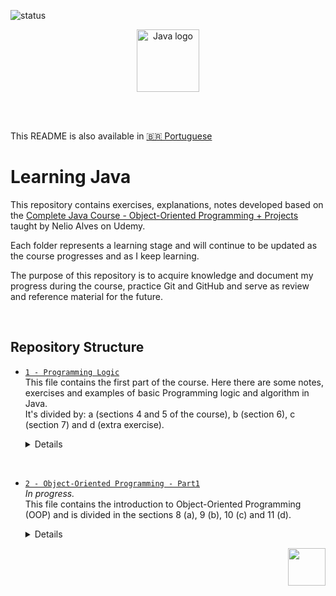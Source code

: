 <p >
  <img src="https://img.shields.io/badge/status-in%20progress-green" alt="status" />
</p>

<p align="center">
    <img src="https://upload.wikimedia.org/wikipedia/en/3/30/Java_programming_language_logo.svg" alt="Java logo" width="100"/>
</p>

<br>

<br>

This README is also available in [🇧🇷 Portuguese](README.pt.md)

# Learning Java
This repository contains exercises, explanations, notes developed based on the [Complete Java Course - Object-Oriented Programming + Projects](https://www.udemy.com/course/java-curso-completo/?srsltid=AfmBOor14nRT5sp1sHdTBJcIekjZcpPGDS4cR6vX7PaktXu8lt0-m--) taught by Nelio Alves on Udemy.

Each folder represents a learning stage and will continue to be updated as the course progresses and as I keep learning.  

The purpose of this repository is to acquire knowledge and document my progress during the course, practice Git and GitHub and serve as review and reference material for the future.

<br> 

## Repository Structure

- [`1 - Programming Logic`](https://github.com/biaProjects/java-course-udemy/tree/master/1%20-%20Programming%20Logic)  
  This file contains the first part of the course. Here there are some notes, exercises and examples of basic Programming logic and algorithm in Java.  
  It's divided by: a (sections 4 and 5 of the course), b (section 6), c (section 7) and d (extra exercise).
  <details>
  <summary>Details</summary>

    - [a1 - Outputs](https://github.com/biaProjects/java-course-udemy/tree/master/1%20-%20Programming%20Logic/a1%20-%20Outputs)  
      The different types of print.
    - [a2 - Input](https://github.com/biaProjects/java-course-udemy/tree/master/1%20-%20Programming%20Logic/a2%20-%20Input)  
      The Scanner.
    - [a3 - Math Functions](https://github.com/biaProjects/java-course-udemy/tree/master/1%20-%20Programming%20Logic/a3%20-%20Math%20Functions)  
      Functions to square root, power and module.
    - [a4 - Logic operators & Conditional structure](https://github.com/biaProjects/java-course-udemy/tree/master/1%20-%20Programming%20Logic/a4%20-%20Logic%20operators%20%26%20Conditional%20structure)  
    Logic Operators including and, or, not and conditional structure (if/else).
    - [a5 - Exercises](https://github.com/biaProjects/java-course-udemy/tree/master/1%20-%20Programming%20Logic/a5%20-%20Exercises)  
      Practicing the topics learned.
    - [a6 - Optional-structures](https://github.com/biaProjects/java-course-udemy/tree/master/1%20-%20Programming%20Logic/a6%20-%20Optional-structures)  
      Other options to conditional structure including switch case and ternary operator.

    - [b - Looping-Constructs Iteration-Statements](https://github.com/biaProjects/java-course-udemy/tree/master/1%20-%20Programming%20Logic/b%20-%20Looping-Constructs%20Iteration-Statements)  
      Looping structures including While, For and do-while.
    
    - [c1 - Variable names](https://github.com/biaProjects/java-course-udemy/tree/master/1%20-%20Programming%20Logic/c1%20-%20Variable%20names)  
      Conventional names.
    - [c2 - Bitwise operators](https://github.com/biaProjects/java-course-udemy/tree/master/1%20-%20Programming%20Logic/c2%20-%20Bitwise%20operators)  
      Logic operators to work bit to bit.
    - [c3 - String methods](https://github.com/biaProjects/java-course-udemy/tree/master/1%20-%20Programming%20Logic/c3%20-%20String%20methods)  
      Some interesting methods to use with String.
    - [c4 - Functions](https://github.com/biaProjects/java-course-udemy/tree/master/1%20-%20Programming%20Logic/c4%20-%20Functions)  
      Function syntax.

    - [d - Exercise](https://github.com/biaProjects/java-course-udemy/tree/master/1%20-%20Programming%20Logic/d%20-%20Exercise)  
      An extra exercise to practice.

<br>

- [`2 - Object-Oriented Programming - Part1`](https://github.com/biaProjects/java-course-udemy/tree/master/2%20-%20Object-Oriented%20Programming%20-%20Part1)  
  _In progress._  
  This file contains the introduction to Object-Oriented Programming (OOP) and is divided in the sections 8 (a), 9 (b), 10 (c) and 11 (d).    
  <details>
  <summary>Details</summary>

  - [`a - Introduction to OOP`](https://github.com/biaProjects/java-course-udemy/tree/master/2%20-%20Object-Oriented%20Programming%20-%20Part1/a%20-%20Introduction%20to%20OOP)  
    It is divided in 2 projects used as examples (a, b), exercises (c) and explanation/exercises about static members (d).
    <details>
    <summary>Details</summary>

    - [`a - Project 1 - Triangle`](https://github.com/biaProjects/java-course-udemy/tree/master/2%20-%20Object-Oriented%20Programming%20-%20Part1/a%20-%20Introduction%20to%20OOP/a%20-%20Project%201%20-%20Triangle)  
      A project that calculates the area of 2 triangles, and tell which area is bigger.  
      It is divided in 3 parts...
        1. Without the use of OOP
        2. Including OOP
        3. Including Cohesion

      This project represents the first contact with the POO concepts in Java!  

    - [`b - Project 2 - Stock`](https://github.com/biaProjects/java-course-udemy/tree/master/2%20-%20Object-Oriented%20Programming%20-%20Part1/a%20-%20Introduction%20to%20OOP/b%20-%20Project%202%20-%20Stock)  
      Simple project simulating stock management where a product will have the data: name, price, and quantity in stock, and will include the operations of adding to and removing from stock.  
      This project also includes teaching the toString method.  
      Here are the first and second versions of this project (Initial structure with a `Product` class and basic operations. Inclusion of the `toString()` method for product information.).

    - [`c - Exercises`](https://github.com/biaProjects/java-course-udemy/tree/master/2%20-%20Object-Oriented%20Programming%20-%20Part1/a%20-%20Introduction%20to%20OOP/c%20-%20Exercises)  
      Three exercises to practice OOP.  
      1. [`Rectangle`](https://github.com/biaProjects/java-course-udemy/tree/master/2%20-%20Object-Oriented%20Programming%20-%20Part1/a%20-%20Introduction%20to%20OOP/c%20-%20Exercises/Exercise-1%20rectangle) -> calculates the area, perimeter and diagonal of a rectangle, based on its sides.
      2. [`Salary`](https://github.com/biaProjects/java-course-udemy/tree/master/2%20-%20Object-Oriented%20Programming%20-%20Part1/a%20-%20Introduction%20to%20OOP/c%20-%20Exercises/Exercise-2%20salary) -> calculates the salary of the employee based on a percentage of increase
      3. [`Student aproved`](https://github.com/biaProjects/java-course-udemy/tree/master/2%20-%20Object-Oriented%20Programming%20-%20Part1/a%20-%20Introduction%20to%20OOP/c%20-%20Exercises/Exercise-3%20student%20aproved) -> calculates if a student was approved or not based on their grades.

    - [`d - Static members`](https://github.com/biaProjects/java-course-udemy/tree/master/2%20-%20Object-Oriented%20Programming%20-%20Part1/a%20-%20Introduction%20to%20OOP/d%20-%20Static%20members)  
      Contains the explanation of static members and a exercise.  
    
  - [`b - Constructor-this-overloading-encapsulation`](https://github.com/biaProjects/java-course-udemy/tree/master/2%20-%20Object-Oriented%20Programming%20-%20Part1/b%20-%20Constructor-this-overloading-encapsulation)  
    <details>
    <summary>Details</summary>

    - [`a - Constructors`](https://github.com/biaProjects/java-course-udemy/tree/master/2%20-%20Object-Oriented%20Programming%20-%20Part1/b%20-%20Constructor-this-overloading-encapsulation/a%20-%20Constructors)  
      Third version of the stock project explaining the use of constructors and the word _`this`_.  
    
    - [`b - Overloading`](https://github.com/biaProjects/java-course-udemy/tree/master/2%20-%20Object-Oriented%20Programming%20-%20Part1/b%20-%20Constructor-this-overloading-encapsulation/b%20-%20Overloading)   
      Fourth version of the stock project to explain overloading.  

    - [`c - Extra_notes.md`](https://github.com/biaProjects/java-course-udemy/blob/master/2%20-%20Object-Oriented%20Programming%20-%20Part1/b%20-%20Constructor-this-overloading-encapsulation/c%20-%20Extra_Notes.md)  

    - [`d - Encapsulation`](https://github.com/biaProjects/java-course-udemy/tree/master/2%20-%20Object-Oriented%20Programming%20-%20Part1/b%20-%20Constructor-this-overloading-encapsulation/d%20-%20Encapsulation)  
      Fifth version of stock project including encapsulation and access modifiers.  
    
    - [`e - Exercise bank-account`](https://github.com/biaProjects/java-course-udemy/tree/master/2%20-%20Object-Oriented%20Programming%20-%20Part1/b%20-%20Constructor-this-overloading-encapsulation/e%20-%20Exercise%20bank-account)  
      Basic simulation of a bank account, demonstrating encapsulation, use of `this`, and good constructor practices.
    
  - [`c - MemoryBehavior-arrays-lists`](https://github.com/biaProjects/java-course-udemy/tree/master/2%20-%20Object-Oriented%20Programming%20-%20Part1/c%20-%20MemoryBehavior-arrays-lists)  
    <details>
    <summary>Details</summary>

    - [`a - Reference-and-Value-Types - Memory-deallocation`](https://github.com/biaProjects/java-course-udemy/tree/master/2%20-%20Object-Oriented%20Programming%20-%20Part1/c%20-%20MemoryBehavior-arrays-lists/a%20-%20Reference-and-Value-Types%20-%20Memory-deallocation)  
    - [`b - Vectors`](https://github.com/biaProjects/java-course-udemy/tree/master/2%20-%20Object-Oriented%20Programming%20-%20Part1/c%20-%20MemoryBehavior-arrays-lists/b%20-%20Vectors)  
      In [`Project`](https://github.com/biaProjects/java-course-udemy/tree/master/2%20-%20Object-Oriented%20Programming%20-%20Part1/c%20-%20MemoryBehavior-arrays-lists/b%20-%20Vectors/Project) we has 2 examples. The first register the height of X people and return the average. The second register X products and return the average price of them.  
      In [`Exercises`](https://github.com/biaProjects/java-course-udemy/tree/master/2%20-%20Object-Oriented%20Programming%20-%20Part1/c%20-%20MemoryBehavior-arrays-lists/b%20-%20Vectors/Exercises) there is:   
        - [Exercise 1](https://github.com/biaProjects/java-course-udemy/tree/master/2%20-%20Object-Oriented%20Programming%20-%20Part1/c%20-%20MemoryBehavior-arrays-lists/b%20-%20Vectors/Exercises/1%20-%20Negative-sum-average): It receives X numbers and return the negatives, the sum and average.
        - [Exercise 2](https://github.com/biaProjects/java-course-udemy/tree/master/2%20-%20Object-Oriented%20Programming%20-%20Part1/c%20-%20MemoryBehavior-arrays-lists/b%20-%20Vectors/Exercises/2%20-%20Height-age): It receives the name, age and height of X people and returns the average height and percentage of younger than 16 years old.
        - [Exercise 3](https://github.com/biaProjects/java-course-udemy/tree/master/2%20-%20Object-Oriented%20Programming%20-%20Part1/c%20-%20MemoryBehavior-arrays-lists/b%20-%20Vectors/Exercises/3%20-%20Highest-and-even-numbers): It receives X numbers and return the heighest and the evens.
        - [Exercise 4](https://github.com/biaProjects/java-course-udemy/tree/master/2%20-%20Object-Oriented%20Programming%20-%20Part1/c%20-%20MemoryBehavior-arrays-lists/b%20-%20Vectors/Exercises/5%20-%20Extra-hotel): It receives the values of 2 vectors (A and B) and, based on them, calculates the resultant vector.  
        - [Exercise 5](https://github.com/biaProjects/java-course-udemy/tree/master/2%20-%20Object-Oriented%20Programming%20-%20Part1/c%20-%20MemoryBehavior-arrays-lists/b%20-%20Vectors/Exercises/5%20-%20Extra-hotel): It's a simulation where a hotel has 10 room (from 0 to 9) and they will be rented to X people. The program receives the name, email and room the person will rent and in the end, displays the rooms that are occupied.
    - [`c - For-each`](https://github.com/biaProjects/java-course-udemy/tree/master/2%20-%20Object-Oriented%20Programming%20-%20Part1/c%20-%20MemoryBehavior-arrays-lists/c%20-%20For-each)  
    - [`d - Lists`](https://github.com/biaProjects/java-course-udemy/tree/master/2%20-%20Object-Oriented%20Programming%20-%20Part1/c%20-%20MemoryBehavior-arrays-lists/d%20-%20Lists/Explanations)  
      - `Explanations`   
        Contains the explanations and example about lists.  

<p align="right">
  <img src="https://upload.wikimedia.org/wikipedia/commons/5/5d/Duke_%28Java_mascot%29_waving.svg" width="60"/>
</p>

